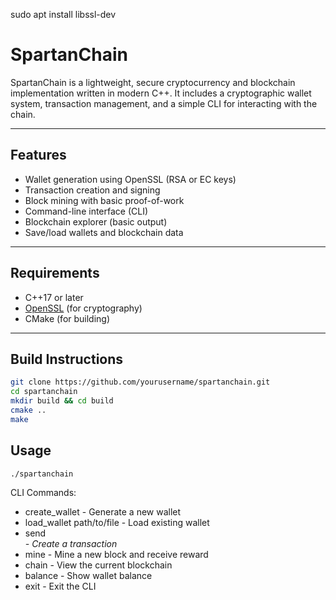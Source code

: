 sudo apt install libssl-dev

# SpartanChain

SpartanChain is a lightweight, secure cryptocurrency and blockchain implementation written in modern C++. It includes a cryptographic wallet system, transaction management, and a simple CLI for interacting with the chain.

---

## Features

- Wallet generation using OpenSSL (RSA or EC keys)
- Transaction creation and signing
- Block mining with basic proof-of-work
- Command-line interface (CLI)
- Blockchain explorer (basic output)
- Save/load wallets and blockchain data

---

## Requirements

- C++17 or later
- [OpenSSL](https://www.openssl.org/) (for cryptography)
- CMake (for building)

---

## Build Instructions

```bash
git clone https://github.com/yourusername/spartanchain.git
cd spartanchain
mkdir build && cd build
cmake ..
make
```

## Usage
 ```bash
./spartanchain
```

CLI Commands:
- create_wallet - Generate a new wallet
- load_wallet path/to/file - Load existing wallet
- send <address> <amount> - Create a transaction
- mine - Mine a new block and receive reward
- chain - View the current blockchain
- balance - Show wallet balance
- exit - Exit the CLI
